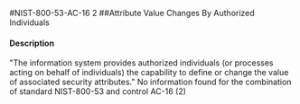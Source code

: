 #NIST-800-53-AC-16 2
##Attribute Value Changes By Authorized Individuals
#### Description
"The information system provides authorized individuals (or processes acting on behalf of individuals) the capability to define or change the value of associated security attributes."
No information found for the combination of standard NIST-800-53 and control AC-16 (2)
